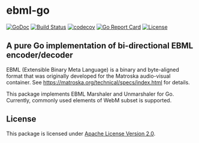 # ebml-go

[![GoDoc](https://godoc.org/github.com/at-wat/ebml-go?status.svg)](http://godoc.org/github.com/at-wat/ebml-go) [![Build Status](https://travis-ci.com/at-wat/ebml-go.svg?branch=master)](https://travis-ci.com/at-wat/ebml-go) [![codecov](https://codecov.io/gh/at-wat/ebml-go/branch/master/graph/badge.svg)](https://codecov.io/gh/at-wat/ebml-go) [![Go Report Card](https://goreportcard.com/badge/github.com/at-wat/ebml-go)](https://goreportcard.com/report/github.com/at-wat/ebml-go) [![License](https://img.shields.io/badge/License-Apache%202.0-blue.svg)](https://opensource.org/licenses/Apache-2.0)

## A pure Go implementation of bi-directional EBML encoder/decoder

EBML (Extensible Binary Meta Language) is a binary and byte-aligned format that was originally developed for the Matroska audio-visual container.
See https://matroska.org/technical/specs/index.html for details.

This package implements EBML Marshaler and Unmarshaler for Go.
Currently, commonly used elements of WebM subset is supported.


## License

This package is licensed under [Apache License Version 2.0](./LICENSE).
